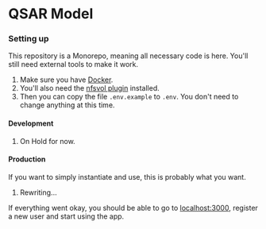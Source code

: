 # QSAR Model

### Setting up
This repository is a Monorepo, meaning all necessary code is here. You'll still need external tools to make it work.  
1. Make sure you have [Docker](https://docker.com).
1. You'll also need the [nfsvol plugin](https://github.com/cirocosta/nfsvol) installed.  
1. Then you can copy the file `.env.example` to `.env`. You don't need to change anything at this time.

#### Development
1. On Hold for now.

#### Production
If you want to simply instantiate and use, this is probably what you want.
1. Rewriting...

If everything went okay, you should be able to go to [localhost:3000](http://localhost:3000), register a new user and start using the app.